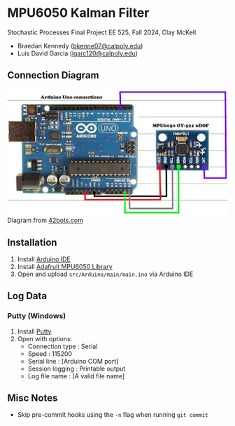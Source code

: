 # MPU6050 Kalman Filter

Stochastic Processes Final Project
EE 525, Fall 2024, Clay McKell

- Braedan Kennedy (bkenne07@calpoly.edu)
- Luis David Garcia (lgarc120@calpoly.edu)

## Connection Diagram

![connection_diagram](.github/connection_diagram.jpg)
Diagram from [42bots.com](https://42bots.com/tutorials/arduino-uno-and-the-invensense-mpu-6050-6dof-imu/)

## Installation

1. Install [Arduino IDE](https://www.arduino.cc/en/software)
2. Install [Adafruit MPU6050 Library](https://github.com/adafruit/Adafruit_MPU6050)
3. Open and upload `src/Arduino/main/main.ino` via Arduino IDE

## Log Data

### Putty (Windows)
1. Install [Putty](https://www.putty.org/)
2. Open with options:
    - Connection type : Serial
    - Speed : 115200
    - Serial line : [Arduino COM port]
    - Session logging : Printable output
    - Log file name : [A valid file name]

## Misc Notes
 - Skip pre-commit hooks using the `-n` flag when running `git commit`

